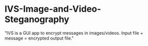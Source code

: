 # IVS-Image-and-Video-Steganography
"IVS is a GUI app to encrypt messages in images/videos. Input file + message = encrypted output file."
